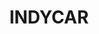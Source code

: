 ---
title: INDYCAR
crosslinks:
- formula1
- motorsportsstreams
- NASCAR
- BackofthePackRacing
- racecrashes
- wec
- IAmA
- interestingasfuck
- cars
- RaceTrackDesigns
- ShitPoliticsSays
- thingsforants
- xkcd
- Watches
- USCR
- nascar
- trees
- F1FeederSeries
---